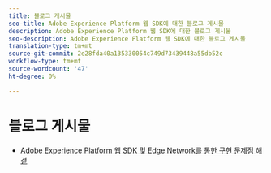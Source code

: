 ```yaml
---
title: 블로그 게시물
seo-title: Adobe Experience Platform 웹 SDK에 대한 블로그 게시물
description: Adobe Experience Platform 웹 SDK에 대한 블로그 게시물
seo-description: Adobe Experience Platform 웹 SDK에 대한 블로그 게시물
translation-type: tm+mt
source-git-commit: 2e28fda40a135330054c749d73439448a55db52c
workflow-type: tm+mt
source-wordcount: '47'
ht-degree: 0%

---
```



# 블로그 게시물

* [Adobe Experience Platform 웹 SDK 및 Edge Network를 통한 구현 문제점 해결](https://medium.com/adobetech/solving-implementation-pain-points-with-adobe-experience-platform-web-sdk-and-edge-network-880b635e6819)

